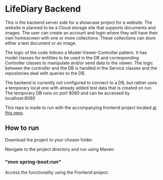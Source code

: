 # LifeDiary Backend
This is the backend server side for a showcase project for a website. The website is planned to be a Cloud storage site that supports documents and images. The user can create an account and login where they will have their own homescreen with one or more collections. These collections can store either a text document or an image.

The logic of the code follows a Model-Viewer-Controller pattern. It has model classes for entitites to be used in the DB and corresponding Controller classes to manipulate and/or send data to the viewer. The logic between the controller and the DB is handled in the Service classes and the repositories deal with queries to the DB.

The backend is currently not configured to connect to a DB, but rather uses a temporary local one with already added test data that is created on run. The temporary DB runs on port 8080 and can be accessed by localhost:8080

This repo is made to run with the accompanying frontend project located [at this repo](https://github.com/Frostrud/LifeDiary-Frontend).

## How to run
Download the project to your chosen folder.

Navigate to the project directory and run using Maven:

### "mvn spring-boot:run"

Access the functionality using the Frontend project.

